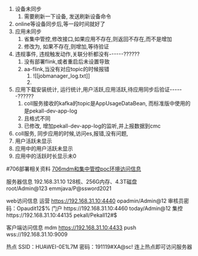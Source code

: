 
1. 设备未同步
	1. 需要刷新一下设备, 发送刷新设备命令
2. online等设备同步后,等一段时间就好了
3. 应用未同步
	1. 省集中管控,修改接口,如果应用不存在,则返回不存在,而不是增加
	2. 修改为, 如果不存在,则增加,等待验证
4. 违规事件, 违规触发动作,关联分析都没有------??????
	1. 没有部署flink,或者重启后未设置导致
	2. aa-flink,当没有对应topic的时候报错
		1. ![[jobmanager_log.txt]]
		2. 
5. 应用下载安装统计, 运行统计,用户活跃,应用活跃,待应用同步后验证------??????
	1. coll服务接收的kafka的topic是AppUsageDataBean, 而标准版中使用的是pekall-dev-app-log
	2. 且格式不同
	3. 已修改, 增加pekall-dev-app-log的监听,并上报数据到cmc
6. coll服务, 同步应用的时候,访问es,报错,没有问题,
7. 用户活跃未显示
8. 应用中的用户活跃未显示
9. 应用中的活跃时长显示未0

#706部署相关资料
[706mdm和集中管控poc环境访问信息](airmail://message?mail=lidong.yang%40pekall.com&messageid=AK%2AASAD6IzZYZGYdpd23saro)

服务器信息
192.168.31.10   128核、256G内存、4.3T磁盘  
root/Admin@123  emmjava/P@ssword2021

web访问信息
运营  https://192.168.31.10:4440   opadmin/Admin@12  审核员密码：Opaudit12$%
门户  https://192.168.31.10:4460   today/Admin@12
集控 https://192.168.31.10:44135   pekall/Pekall12#$

客户端访问信息
mdm  https://192.168.31.10:4433
push  wss://192.168.31.10:9009

热点 
SSID：HUAWEI-0E1L7M
密码：191119#XA@sc!
连上热点即可访问服务器
